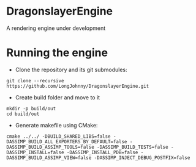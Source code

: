 # DragonslayerEngine
A rendering engine under development

# Running the engine

- Clone the repository and its git submodules:
```console
git clone --recursive https://github.com/LongJohnny/DragonslayerEngine.git
```

- Create build folder and move to it
```console
mkdir -p build/out
cd build/out
```

- Generate makefile using CMake:
```console
cmake ../../ -DBUILD_SHARED_LIBS=false -DASSIMP_BUILD_ALL_EXPORTERS_BY_DEFAULT=false -DASSIMP_BUILD_ASSIMP_TOOLS=false -DASSIMP_BUILD_TESTS=false -DASSIMP_INSTALL=false -DASSIMP_INSTALL_PDB=false -DASSIMP_BUILD_ASSIMP_VIEW=false -DASSIMP_INJECT_DEBUG_POSTFIX=false
```

